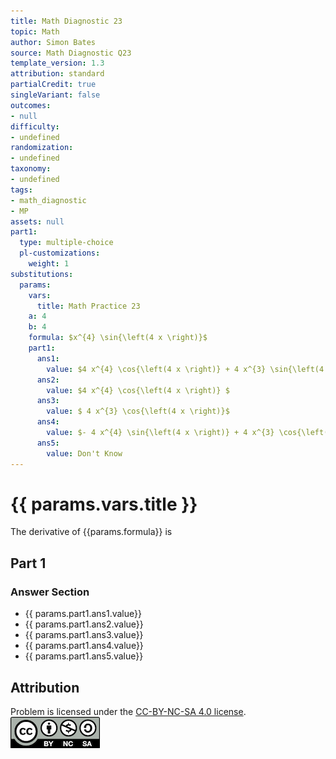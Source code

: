 ```yaml
---
title: Math Diagnostic 23
topic: Math
author: Simon Bates
source: Math Diagnostic Q23
template_version: 1.3
attribution: standard
partialCredit: true
singleVariant: false
outcomes:
- null
difficulty:
- undefined
randomization:
- undefined
taxonomy:
- undefined
tags:
- math_diagnostic
- MP
assets: null
part1:
  type: multiple-choice
  pl-customizations:
    weight: 1
substitutions:
  params:
    vars:
      title: Math Practice 23
    a: 4
    b: 4
    formula: $x^{4} \sin{\left(4 x \right)}$
    part1:
      ans1:
        value: $4 x^{4} \cos{\left(4 x \right)} + 4 x^{3} \sin{\left(4 x \right)}$
      ans2:
        value: $4 x^{4} \cos{\left(4 x \right)} $
      ans3:
        value: $ 4 x^{3} \cos{\left(4 x \right)}$
      ans4:
        value: $- 4 x^{4} \sin{\left(4 x \right)} + 4 x^{3} \cos{\left(4 x \right)}$
      ans5:
        value: Don't Know
---
```

# {{ params.vars.title }}
The derivative of {{params.formula}} is

## Part 1

### Answer Section

- {{ params.part1.ans1.value}}
- {{ params.part1.ans2.value}}
- {{ params.part1.ans3.value}}
- {{ params.part1.ans4.value}}
- {{ params.part1.ans5.value}}

## Attribution

Problem is licensed under the [CC-BY-NC-SA 4.0 license](https://creativecommons.org/licenses/by-nc-sa/4.0/).<br> ![The Creative Commons 4.0 license requiring attribution-BY, non-commercial-NC, and share-alike-SA license.](https://raw.githubusercontent.com/firasm/bits/master/by-nc-sa.png)